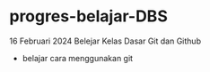 # progres-belajar-DBS

16 Februari 2024
Belejar Kelas Dasar Git dan Github
* belajar cara menggunakan git
